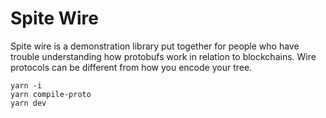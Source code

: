# Spite Wire

Spite wire is a demonstration library put together for people who have trouble understanding how protobufs work in relation to blockchains. Wire protocols can be different from how you encode your tree.


```
yarn -i
yarn compile-proto
yarn dev
```